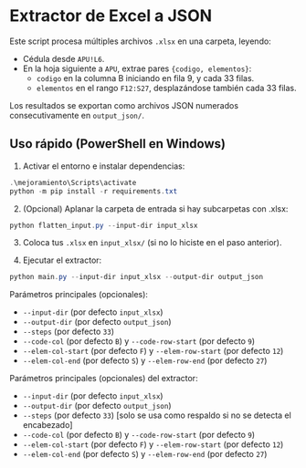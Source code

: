 # Extractor de Excel a JSON

Este script procesa múltiples archivos `.xlsx` en una carpeta, leyendo:
- Cédula desde `APU!L6`.
- En la hoja siguiente a `APU`, extrae pares `{codigo, elementos}`:
  - `codigo` en la columna B iniciando en fila 9, y cada 33 filas.
  - `elementos` en el rango `F12:S27`, desplazándose también cada 33 filas.

Los resultados se exportan como archivos JSON numerados consecutivamente en `output_json/`.

## Uso rápido (PowerShell en Windows)

1) Activar el entorno e instalar dependencias:

```powershell
.\mejoramiento\Scripts\activate
python -m pip install -r requirements.txt
```

2) (Opcional) Aplanar la carpeta de entrada si hay subcarpetas con .xlsx:

```powershell
python flatten_input.py --input-dir input_xlsx
```

3) Coloca tus `.xlsx` en `input_xlsx/` (si no lo hiciste en el paso anterior).

4) Ejecutar el extractor:

```powershell
python main.py --input-dir input_xlsx --output-dir output_json
```

Parámetros principales (opcionales):
- `--input-dir` (por defecto `input_xlsx`)
- `--output-dir` (por defecto `output_json`)
- `--steps` (por defecto `33`)
- `--code-col` (por defecto `B`) y `--code-row-start` (por defecto `9`)
- `--elem-col-start` (por defecto `F`) y `--elem-row-start` (por defecto `12`)
- `--elem-col-end` (por defecto `S`) y `--elem-row-end` (por defecto `27`)

Parámetros principales (opcionales) del extractor:
- `--input-dir` (por defecto `input_xlsx`)
- `--output-dir` (por defecto `output_json`)
- `--steps` (por defecto `33`) [solo se usa como respaldo si no se detecta el encabezado]
- `--code-col` (por defecto `B`) y `--code-row-start` (por defecto `9`)
- `--elem-col-start` (por defecto `F`) y `--elem-row-start` (por defecto `12`)
- `--elem-col-end` (por defecto `S`) y `--elem-row-end` (por defecto `27`)
